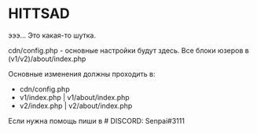 # HITTSAD
эээ... Это какая-то шутка.

cdn/config.php - основные настройки будут здесь.
Все блоки юзеров в (v1/v2)/about/index.php

Основные изменения должны проходить в:
- cdn/config.php
- v1/index.php | v1/about/index.php
- v2/index.php | v2/about/index.php


Если нужна помощь пиши в # DISCORD: Senpai#3111
